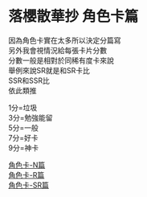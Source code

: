 # 落櫻散華抄  角色卡篇

因為角色卡實在太多所以決定分篇寫  
另外我會視情況給每張卡片分數  
分數一般是相對於同稀有度卡來說  
舉例來說SR就是和SR卡比  
SSR和SSR比  
依此類推  

1分=垃圾  
3分=勉強能留  
5分=一般  
7分=好卡  
9分=神卡  

[角色卡-N篇](https://github.com/AndyShiue/sakura/blob/master/character-n.md)  
[角色卡-R篇](https://github.com/AndyShiue/sakura/blob/master/character-r.md)  
[角色卡-SR篇](https://github.com/AndyShiue/sakura/blob/master/character-n.md)  